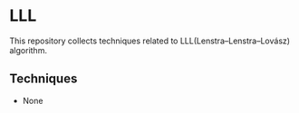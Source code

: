 # LLL

This repository collects techniques related to LLL(Lenstra–Lenstra–Lovász) algorithm.

## Techniques

- None

